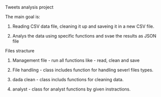 Tweets analysis project

The main goal is:

1) Reading CSV data file, cleaning it up and saveing it in a new CSV file.

2) Analys the data using specific functions and svae the results as JSON file

Files stracture

1) Management file - run all functions like - read, clean and save

2) File handling - class includes function for handling severl files types.

3) dada clean -  class includs functions for cleaning data.

4) analyst - class for analyst functions by given instractions.


